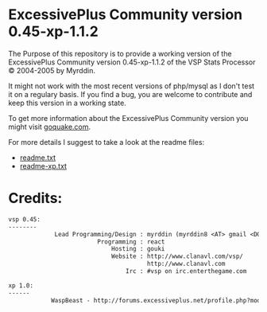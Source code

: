 # ExcessivePlus Community version 0.45-xp-1.1.2

The Purpose of this repository is to provide a working version of the ExcessivePlus Community version 0.45-xp-1.1.2 of the VSP Stats Processor © 2004-2005 by Myrddin.

It might not work with the most recent versions of php/mysql as I don't test it on a regulary basis. If you find a bug, you are welcome to contribute and keep this version in a working state.

To get more information about the ExcessivePlus Community version you might visit [goquake.com](https://www.goquake.com/).

For more details I suggest to take a look at the readme files:

* [readme.txt](./readme.txt)
* [readme-xp.txt](./readme-xp.txt)

# Credits:

```txt
vsp 0.45: 
--------
             Lead Programming/Design : myrddin (myrddin8 <AT> gmail <DOT> com)
                         Programming : react
                             Hosting : gouki
                             Website : http://www.clanavl.com/vsp/
                                       http://www.clanavl.com
                                 Irc : #vsp on irc.enterthegame.com

xp 1.0:
------
            WaspBeast - http://forums.excessiveplus.net/profile.php?mode=viewprofile&u=13161
```
